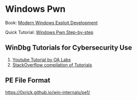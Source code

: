 # Windows Pwn

Book: [Modern Windows Exploit Development](https://docs.alexomar.com/biblioteca/Modern%20Windows%20Exploit%20Development.pdf)

Quick Tutorial: [Windows Pwn Step-by-step](https://github.com/LJP-TW/Windows-Pwn-Step-by-Step)

## WinDbg Tutorials for Cybersecurity Use

1. [Youtube Tutorial by OA Labs](https://www.youtube.com/watch?v=QuFJpH3My7A)
2. [StackOverflow compilation of Tutorials](https://stackoverflow.com/questions/4946685/good-tutorial-for-windbg)

## PE File Format

https://0xrick.github.io/win-internals/pe1/

